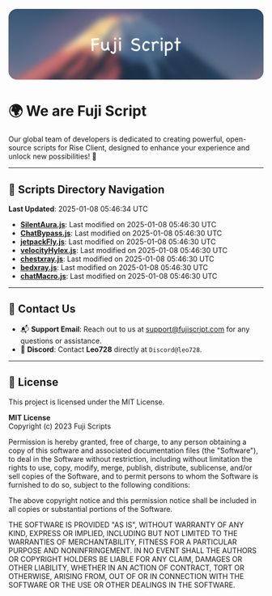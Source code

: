 ![Banner](.github/b.webp)

# 🌍 **We are Fuji Script**

Our global team of developers is dedicated to creating powerful, open-source scripts for Rise Client, designed to enhance your experience and unlock new possibilities! 🌟

---
<!-- SCRIPTS_NAVIGATION_START -->
## 📂 **Scripts Directory Navigation**

**Last Updated**: 2025-01-08 05:46:34 UTC

- **[SilentAura.js](scripts/SilentAura.js)**: Last modified on 2025-01-08 05:46:30 UTC
- **[ChatBypass.js](scripts/ChatBypass.js)**: Last modified on 2025-01-08 05:46:30 UTC
- **[jetpackFly.js](scripts/jetpackFly.js)**: Last modified on 2025-01-08 05:46:30 UTC
- **[velocityHylex.js](scripts/velocityHylex.js)**: Last modified on 2025-01-08 05:46:30 UTC
- **[chestxray.js](scripts/chestxray.js)**: Last modified on 2025-01-08 05:46:30 UTC
- **[bedxray.js](scripts/bedxray.js)**: Last modified on 2025-01-08 05:46:30 UTC
- **[chatMacro.js](scripts/chatMacro.js)**: Last modified on 2025-01-08 05:46:30 UTC

<!-- SCRIPTS_NAVIGATION_END -->

---

## 💬 **Contact Us**  
- 📬 **Support Email**: Reach out to us at [support@fujiscript.com](mailto:support@fujiscript.com) for any questions or assistance.  
- 💬 **Discord**: Contact **Leo728** directly at `Discord@leo728`.

---

## 📜 **License**

This project is licensed under the MIT License.  

**MIT License**  
Copyright (c) 2023 Fuji Scripts  

Permission is hereby granted, free of charge, to any person obtaining a copy of this software and associated documentation files (the "Software"), to deal in the Software without restriction, including without limitation the rights to use, copy, modify, merge, publish, distribute, sublicense, and/or sell copies of the Software, and to permit persons to whom the Software is furnished to do so, subject to the following conditions:  

The above copyright notice and this permission notice shall be included in all copies or substantial portions of the Software.  

THE SOFTWARE IS PROVIDED "AS IS", WITHOUT WARRANTY OF ANY KIND, EXPRESS OR IMPLIED, INCLUDING BUT NOT LIMITED TO THE WARRANTIES OF MERCHANTABILITY, FITNESS FOR A PARTICULAR PURPOSE AND NONINFRINGEMENT. IN NO EVENT SHALL THE AUTHORS OR COPYRIGHT HOLDERS BE LIABLE FOR ANY CLAIM, DAMAGES OR OTHER LIABILITY, WHETHER IN AN ACTION OF CONTRACT, TORT OR OTHERWISE, ARISING FROM, OUT OF OR IN CONNECTION WITH THE SOFTWARE OR THE USE OR OTHER DEALINGS IN THE SOFTWARE.  
